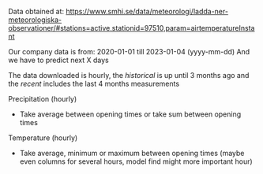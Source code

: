 Data obtained at: https://www.smhi.se/data/meteorologi/ladda-ner-meteorologiska-observationer/#stations=active,stationid=97510,param=airtemperatureInstant

Our company data is from: 2020-01-01 till 2023-01-04 (yyyy-mm-dd)
And we have to predict next X days

The data downloaded is hourly, the _historical_ is up until 3 months ago and the _recent_ includes the last 4 months measurements

Precipitation (hourly)
- Take average between opening times or take sum between opening times

Temperature (hourly)
- Take average, minimum or maximum between opening times (maybe even columns for several hours, model find might more important hour)
